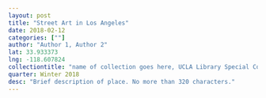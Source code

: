 ```yaml
---
layout: post
title: "Street Art in Los Angeles"
date: 2018-02-12
categories: [""]
author: "Author 1, Author 2"
lat: 33.933373
lng: -118.607824
collectiontitle: "name of collection goes here, UCLA Library Special Collections"
quarter: Winter 2018
desc: "Brief description of place. No more than 320 characters."
---
```

